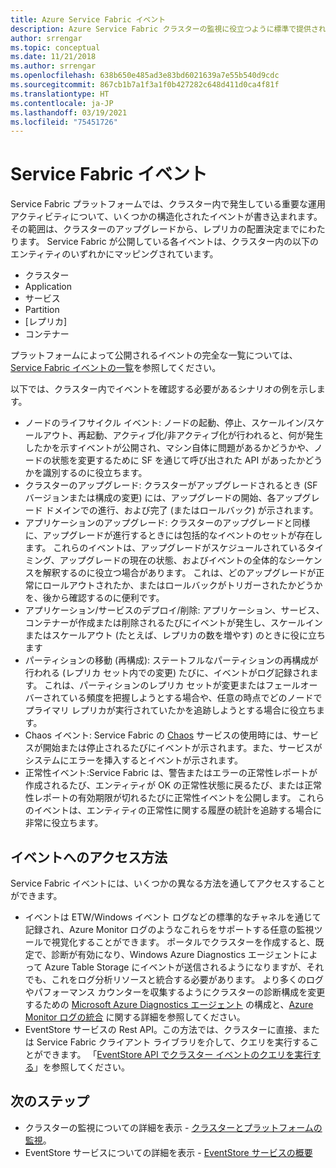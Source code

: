 ```yaml
---
title: Azure Service Fabric イベント
description: Azure Service Fabric クラスターの監視に役立つように標準で提供されている Service Fabric イベントについて説明します。
author: srrengar
ms.topic: conceptual
ms.date: 11/21/2018
ms.author: srrengar
ms.openlocfilehash: 638b650e485ad3e83bd6021639a7e55b540d9cdc
ms.sourcegitcommit: 867cb1b7a1f3a1f0b427282c648d411d0ca4f81f
ms.translationtype: HT
ms.contentlocale: ja-JP
ms.lasthandoff: 03/19/2021
ms.locfileid: "75451726"
---
```

# <a name="service-fabric-events"></a>Service Fabric イベント 

Service Fabric プラットフォームでは、クラスター内で発生している重要な運用アクティビティについて、いくつかの構造化されたイベントが書き込まれます。 その範囲は、クラスターのアップグレードから、レプリカの配置決定までにわたります。 Service Fabric が公開している各イベントは、クラスター内の以下のエンティティのいずれかにマッピングされています。
* クラスター
* Application
* サービス
* Partition
* [レプリカ] 
* コンテナー

プラットフォームによって公開されるイベントの完全な一覧については、[Service Fabric イベントの一覧](service-fabric-diagnostics-event-generation-operational.md)を参照してください。

以下では、クラスター内でイベントを確認する必要があるシナリオの例を示します。 
* ノードのライフサイクル イベント: ノードの起動、停止、スケールイン/スケールアウト、再起動、アクティブ化/非アクティブ化が行われると、何が発生したかを示すイベントが公開され、マシン自体に問題があるかどうかや、ノードの状態を変更するために SF を通じて呼び出された API があったかどうかを識別するのに役立ちます。
* クラスターのアップグレード: クラスターがアップグレードされるとき (SF バージョンまたは構成の変更) には、アップグレードの開始、各アップグレード ドメインでの進行、および完了 (またはロールバック) が示されます。 
* アプリケーションのアップグレード: クラスターのアップグレードと同様に、アップグレードが進行するときには包括的なイベントのセットが存在します。 これらのイベントは、アップグレードがスケジュールされているタイミング、アップグレードの現在の状態、およびイベントの全体的なシーケンスを解釈するのに役立つ場合があります。 これは、どのアップグレードが正常にロールアウトされたか、またはロールバックがトリガーされたかどうかを、後から確認するのに便利です。
* アプリケーション/サービスのデプロイ/削除: アプリケーション、サービス、コンテナーが作成または削除されるたびにイベントが発生し、スケールインまたはスケールアウト (たとえば、レプリカの数を増やす) のときに役に立ちます
* パーティションの移動 (再構成): ステートフルなパーティションの再構成が行われる (レプリカ セット内での変更) たびに、イベントがログ記録されます。 これは、パーティションのレプリカ セットが変更またはフェールオーバーされている頻度を把握しようとする場合や、任意の時点でどのノードでプライマリ レプリカが実行されていたかを追跡しようとする場合に役立ちます。
* Chaos イベント: Service Fabric の [Chaos](service-fabric-controlled-chaos.md) サービスの使用時には、サービスが開始または停止されるたびにイベントが示されます。また、サービスがシステムにエラーを挿入するとイベントが示されます。
* 正常性イベント:Service Fabric は、警告またはエラーの正常性レポートが作成されるたび、エンティティが OK の正常性状態に戻るたび、または正常性レポートの有効期限が切れるたびに正常性イベントを公開します。 これらのイベントは、エンティティの正常性に関する履歴の統計を追跡する場合に非常に役立ちます。 

## <a name="how-to-access-events"></a>イベントへのアクセス方法

Service Fabric イベントには、いくつかの異なる方法を通してアクセスすることができます。
* イベントは ETW/Windows イベント ログなどの標準的なチャネルを通じて記録され、Azure Monitor ログのようなこれらをサポートする任意の監視ツールで視覚化することができます。 ポータルでクラスターを作成すると、既定で、診断が有効になり、Windows Azure Diagnostics エージェントによって Azure Table Storage にイベントが送信されるようになりますが、それでも、これをログ分析リソースと統合する必要があります。 より多くのログやパフォーマンス カウンターを収集するようにクラスターの診断構成を変更するための [Microsoft Azure Diagnostics エージェント](service-fabric-diagnostics-event-aggregation-wad.md) の構成と、[Azure Monitor ログの統合](service-fabric-diagnostics-event-analysis-oms.md) に関する詳細を参照してください。
* EventStore サービスの Rest API。この方法では、クラスターに直接、または Service Fabric クライアント ライブラリを介して、クエリを実行することができます。 「[EventStore API でクラスター イベントのクエリを実行する](service-fabric-diagnostics-eventstore-query.md)」を参照してください。

## <a name="next-steps"></a>次のステップ
* クラスターの監視についての詳細を表示 - [クラスターとプラットフォームの監視](service-fabric-diagnostics-event-generation-infra.md)。
* EventStore サービスについての詳細を表示 - [EventStore サービスの概要](service-fabric-diagnostics-eventstore.md)
